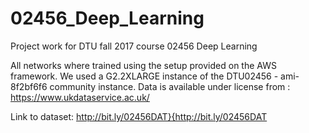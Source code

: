 # 02456_Deep_Learning
Project work for DTU fall 2017 course 02456 Deep Learning

All networks where trained using the setup provided on the AWS framework. We used a G2.2XLARGE instance of the DTU02456 - ami-8f2bf6f6 community instance. Data is available under license from : https://www.ukdataservice.ac.uk/

Link to dataset: 
http://bit.ly/02456DAT}{http://bit.ly/02456DAT

